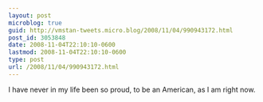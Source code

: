 ```yaml
---
layout: post
microblog: true
guid: http://vmstan-tweets.micro.blog/2008/11/04/990943172.html
post_id: 3053848
date: 2008-11-04T22:10:10-0600
lastmod: 2008-11-04T22:10:10-0600
type: post
url: /2008/11/04/990943172.html
---
```

I have never in my life been so proud, to be an American, as I am right now.
